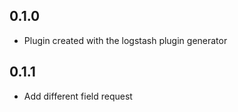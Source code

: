 ## 0.1.0
  - Plugin created with the logstash plugin generator

## 0.1.1
  - Add different field request